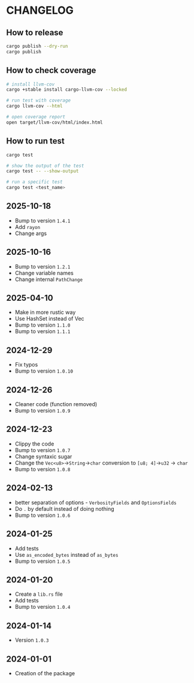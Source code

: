 # CHANGELOG

## How to release

```sh
cargo publish --dry-run
cargo publish
```

## How to check coverage

```sh
# install llvm-cov
cargo +stable install cargo-llvm-cov --locked

# run test with coverage
cargo llvm-cov --html

# open coverage report
open target/llvm-cov/html/index.html
```

## How to run test

```sh
cargo test

# show the output of the test
cargo test -- --show-output

# run a specific test
cargo test <test_name>
```

## 2025-10-18

- Bump to version `1.4.1`
- Add `rayon`
- Change args

## 2025-10-16

- Bump to version `1.2.1`
- Change variable names
- Change internal `PathChange`

## 2025-04-10

- Make in more rustic way
- Use HashSet instead of Vec
- Bump to version `1.1.0`
- Bump to version `1.1.1`

## 2024-12-29

- Fix typos
- Bump to version `1.0.10`

## 2024-12-26

- Cleaner code (function removed)
- Bump to version `1.0.9`

## 2024-12-23

- Clippy the code
- Bump to version `1.0.7`
- Change syntaxic sugar
- Change the `Vec<u8>`->`String`->`char` conversion to `[u8; 4]`->`u32` -> `char`
- Bump to version `1.0.8`

## 2024-02-13

- better separation of options - `VerbosityFields` and `OptionsFields`
- Do `.` by default instead of doing nothing
- Bump to version `1.0.6`

## 2024-01-25

- Add tests
- Use `as_encoded_bytes` instead of `as_bytes`
- Bump to version `1.0.5`

## 2024-01-20

- Create a `lib.rs` file
- Add tests
- Bump to version `1.0.4`

## 2024-01-14

- Version `1.0.3`

## 2024-01-01

- Creation of the package
